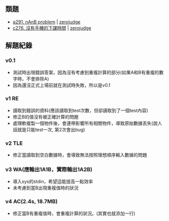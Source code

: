 ## 類題
- [a291. nAnB problem](https://zerojudge.tw/ShowProblem?problemid=a291) | [zerojudge](https://zerojudge.tw/)
- [c276. 沒有手機的下課時間](https://zerojudge.tw/ShowProblem?problemid=c276) | [zerojudge](https://zerojudge.tw/)


## 解題紀錄
### v0.1
- 測試時出現錯誤答案，因為沒有考慮到重複計算的部分(如果A和B有重複的數字時，不會排除A)
- 因為還沒正式上場前就在測試時失敗，所以是v0.1

### v1 RE
- 讀取到錯誤的資料(應該讀取到test次數，但卻讀取到了一個test內容)
- 修正B的值沒有被正確計算的問題
- 處理軟複製一個物件後，會連帶影響所有相關物件，導致原始數據丟失(說人話就是只能test一次, 第2次會出bug)

### v2 TLE
- 修正當讀取到空白數據時，會導致無法按照理想順序輸入數據的問題

### v3 WA(應輸出1A1B，實際輸出1A2B)
- 導入sys的stdin，希望這能提高一點效率
- 未考慮到當B出現重複值時的狀況

### v4 AC(2.4s, 18.7MB)
- 修正當B有重複值時，會重複計算的狀況。(其實也就添加一行)
